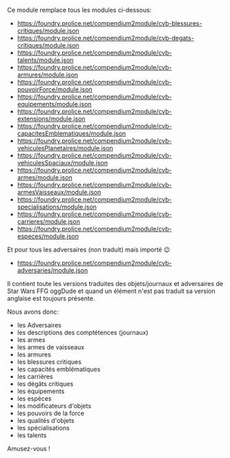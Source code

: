Ce module remplace tous les modules ci-dessous:
* https://foundry.prolice.net/compendium2module/cvb-blessures-critiques/module.json
* https://foundry.prolice.net/compendium2module/cvb-degats-critiques/module.json
* https://foundry.prolice.net/compendium2module/cvb-talents/module.json
* https://foundry.prolice.net/compendium2module/cvb-armures/module.json
* https://foundry.prolice.net/compendium2module/cvb-pouvoirForce/module.json
* https://foundry.prolice.net/compendium2module/cvb-equipements/module.json
* https://foundry.prolice.net/compendium2module/cvb-extensions/module.json
* https://foundry.prolice.net/compendium2module/cvb-capacitesEmblematiques/module.json
* https://foundry.prolice.net/compendium2module/cvb-vehiculesPlanetaires/module.json
* https://foundry.prolice.net/compendium2module/cvb-vehiculesSpaciaux/module.json
* https://foundry.prolice.net/compendium2module/cvb-armes/module.json
* https://foundry.prolice.net/compendium2module/cvb-armesVaisseaux/module.json
* https://foundry.prolice.net/compendium2module/cvb-specialisations/module.json
* https://foundry.prolice.net/compendium2module/cvb-carrieres/module.json
* https://foundry.prolice.net/compendium2module/cvb-especes/module.json

Et pour tous les adversaires (non traduit) mais importé 😉
* https://foundry.prolice.net/compendium2module/cvb-adversaries/module.json

Il contient toute les versions traduites des objets/journaux et adversaires de Star Wars FFG oggDude et quand un élément n'est pas traduit sa version anglaise est toujours présente.

Nous avons donc:
 * les Adversaires
 * les descriptions des comptétences (journaux)
 * les armes
 * les armes de vaisseaux
 * les armures
 * les blessures critiques
 * les capacités emblématiques
 * les carrières
 * les dégâts critiques
 * les équipements
 * les espèces
 * les modificateurs d'objets
 * les pouvoirs de la force
 * les qualités d'objets
 * les spécialisations
 * les talents

Amusez-vous !
